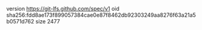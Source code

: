 version https://git-lfs.github.com/spec/v1
oid sha256:fdd8ae173f899057384cae0e87f8462db92303249aa8276f63a21a5b0571d762
size 2477
